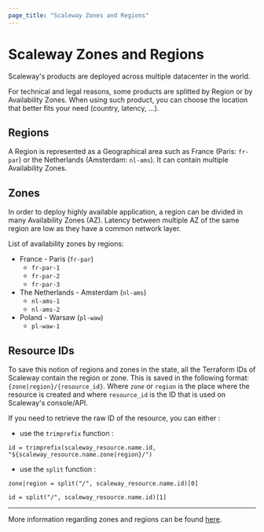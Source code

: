 ```yaml
---
page_title: "Scaleway Zones and Regions"
---
```


# Scaleway Zones and Regions

Scaleway's products are deployed across multiple datacenter in the world.

For technical and legal reasons, some products are splitted by Region or by Availability Zones.
When using such product, you can choose the location that better fits your need (country, latency, ...).

## Regions

A Region is represented as a Geographical area such as France (Paris: `fr-par`) or the Netherlands (Amsterdam: `nl-ams`).
It can contain multiple Availability Zones.


## Zones

In order to deploy highly available application, a region can be divided in many Availability Zones (AZ).
Latency between multiple AZ of the same region are low as they have a common network layer.

List of availability zones by regions:

- France - Paris (`fr-par`)
    - `fr-par-1`
    - `fr-par-2`
    - `fr-par-3`
- The Netherlands - Amsterdam (`nl-ams`)
    - `nl-ams-1`
    - `nl-ams-2`
- Poland - Warsaw (`pl-waw`)
    - `pl-waw-1`

## Resource IDs

To save this notion of regions and zones in the state, all the Terraform IDs of Scaleway contain the region or zone.
This is saved in the following format: `{zone|region}/{resource_id}`.
Where `zone` or `region` is the place where the resource is created and where `resource_id` is the ID that is used on Scaleway's console/API.

If you need to retrieve the raw ID of the resource, you can either :

- use the `trimprefix` function :

`id = trimprefix(scaleway_resource.name.id, "${scaleway_resource.name.zone|region}/")`

- use the `split` function :

`zone|region = split("/", scaleway_resource.name.id)[0]`

`id = split("/", scaleway_resource.name.id)[1]`

---

More information regarding zones and regions can be found [here](https://developers.scaleway.com/en/quickstart/#region-and-zone).
